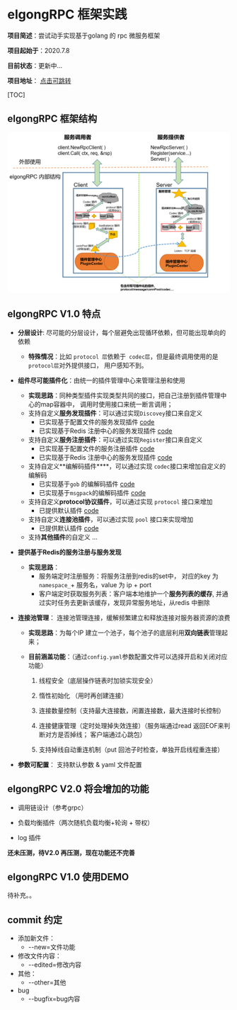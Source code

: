 # elgongRPC 框架实践
**项目简述**：尝试动手实现基于golang 的 rpc 微服务框架

**项目起始于**：2020.7.8

**目前状态**：更新中...

**项目地址**： [点击可跳转]( https://github.com/users/elgong/projects/1 )


[TOC]

## elgongRPC 框架结构

![框架](https://github.com/elgong/elgongRPC/blob/master/rpc.png)



## elgongRPC  V1.0 特点

- **分层设计**: 尽可能的分层设计，每个层避免出现循环依赖，但可能出现单向的依赖

  - **特殊情况**：比如 `protocol 层`依赖于` codec层`，但是最终调用使用的是`protocol层`对外提供接口， 用户感知不到。 

- **组件尽可能插件化**：由统一的插件管理中心来管理注册和使用

  - **实现思路**：同种类型插件实现类型共同的接口，把自己注册到插件管理中心的map容器中， 调用时使用接口来统一断言调用；
  - 支持自定义**服务发现插件**：可以通过实现`Discovey`接口来自定义
    - 已实现基于配置文件的服务发现插件 [code](https://github.com/elgong/elgongRPC/blob/master/soa/discovey/default_discovey.go)
    - 已实现基于Redis 注册中心的服务发现插件 [code](https://github.com/elgong/elgongRPC/tree/master/soa/register/redisPlugin)
  - 支持自定义**服务注册插件**：可以通过实现`Register`接口来自定义
    - 已实现基于配置文件的服务注册插件   [code](https://github.com/elgong/elgongRPC/tree/master/soa/register/redisPlugin)
    - 已实现基于Redis 注册中心的服务发现插件  [code](https://github.com/elgong/elgongRPC/tree/master/soa/register/redisPlugin)
  - 支持自定义**编解码插件****，可以通过实现 `codec`接口来增加自定义的编解码
    - 已实现基于`gob` 的编解码插件 [code](https://github.com/elgong/elgongRPC/blob/master/codec/codec_gob.go)
    - 已实现基于`msgpack`的编解码插件 [code](https://github.com/elgong/elgongRPC/blob/master/codec/codec_msgpack.go)
  - 支持自定义**protocol协议插件**，可以通过实现 `protocol` 接口来增加
    - 已提供默认插件 [code](https://github.com/elgong/elgongRPC/blob/master/protocol/default_protocol.go)
  - 支持自定义**连接池插件**，可以通过实现 `pool` 接口来实现增加
    - 已提供默认插件 [code](https://github.com/elgong/elgongRPC/blob/master/conn_pool/default_connPool.go)
  - 支持**其他插件**的自定义 ...

- **提供基于Redis的服务注册与服务发现**

  - **实现思路**：
    - 服务端定时注册服务：将服务注册到redis的set中， 对应的key 为 `namespace_`+ 服务名，value 为 ip + port
    - 客户端定时获取服务列表：客户端本地维护一个**服务列表的缓存**, 并通过实时任务去更新该缓存，发现异常服务地址，从redis 中删除

- **连接池管理**： 连接池管理连接，缓解频繁建立和释放连接对服务器资源的浪费

  - **实现思路**：为每个IP 建立一个池子，每个池子的底层利用**双向链表**管理起来；

  - **目前涵盖功能**：（通过`config.yaml`参数配置文件可以选择开启和关闭对应功能）

    1. 线程安全（底层操作链表时加锁实现安全）
    
    2. 惰性初始化 （用时再创建连接）
    
    3. 连接数量控制（支持最大连接数，闲置连接数，最大连接时长控制）
    
    4. 连接健康管理（定时处理掉失效连接）（服务端通过read 返回EOF来判断对方是否掉线； 客户端通过心跳包）
    5. 支持掉线自动重连机制（put 回池子时检查，单独开启线程重连接）
  
- **参数可配置**： 支持默认参数 & yaml 文件配置

    

##  elgongRPC V2.0 将会增加的功能

- 调用链设计（参考grpc）

- 负载均衡插件（两次随机负载均衡+轮询 + 带权）

- log 插件

**还未压测，待V2.0 再压测，现在功能还不完善**

## elgongRPC V1.0 使用DEMO

待补充。。



## commit 约定

- 添加新文件：
  - --new=文件功能
- 修改文件内容：
  - --edited=修改内容
- 其他：
  - --other=其他
- bug
  - --bugfix=bug内容
